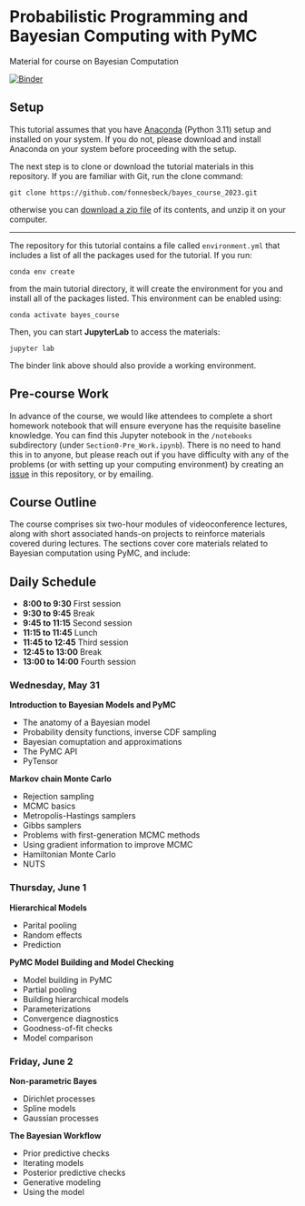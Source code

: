 # Probabilistic Programming and Bayesian Computing with PyMC

Material for course on Bayesian Computation

[![Binder](https://mybinder.org/badge_logo.svg)](https://mybinder.org/v2/gh/fonnesbeck/bayes_course_2023/main) 

## Setup

This tutorial assumes that you have [Anaconda](https://www.anaconda.com/products/individual#download-section) (Python 3.11) setup and installed on your system. If you do not, please download and install Anaconda on your system before proceeding with the setup.

The next step is to clone or download the tutorial materials in this repository. If you are familiar with Git, run the clone command:

    git clone https://github.com/fonnesbeck/bayes_course_2023.git

otherwise you can [download a zip file](https://github.com/fonnesbeck/bayes_course_2023/archive/main.zip) of its contents, and unzip it on your computer.
***
The repository for this tutorial contains a file called `environment.yml` that includes a list of all the packages used for the tutorial. If you run:

    conda env create

from the main tutorial directory, it will create the environment for you and install all of the packages listed. This environment can be enabled using:

    conda activate bayes_course

Then, you can start **JupyterLab** to access the materials:

    jupyter lab

The binder link above should also provide a working environment.

## Pre-course Work

In advance of the course, we would like attendees to complete a short homework notebook that will ensure everyone has the requisite baseline knowledge. You can find this Jupyter notebook in the `/notebooks` subdirectory (under `Section0-Pre_Work.ipynb`). There is no need to hand this in to anyone, but please reach out if you have difficulty with any of the problems (or with setting up your computing environment) by creating an [issue](https://github.com/fonnesbeck/bayes_course_2023/issues) in this repository, or by emailing.

## Course Outline

The course comprises six two-hour modules of videoconference lectures, along with short associated hands-on projects to reinforce materials covered during lectures. The sections cover core materials related to Bayesian computation using PyMC, and include:

## Daily Schedule

- **8:00 to 9:30** First session
- **9:30 to 9:45** Break
- **9:45 to 11:15** Second session
- **11:15 to 11:45** Lunch
- **11:45 to 12:45** Third session
- **12:45 to 13:00** Break
- **13:00 to 14:00** Fourth session

### Wednesday, May 31

**Introduction to Bayesian Models and PyMC** 
- The anatomy of a Bayesian model
- Probability density functions, inverse CDF sampling
- Bayesian comuptation and approximations
- The PyMC API
- PyTensor

**Markov chain Monte Carlo** 
- Rejection sampling
- MCMC basics
- Metropolis-Hastings samplers
- Gibbs samplers
- Problems with first-generation MCMC methods
- Using gradient information to improve MCMC
- Hamiltonian Monte Carlo
- NUTS
  
### Thursday, June 1

**Hierarchical Models**
- Parital pooling
- Random effects
- Prediction

**PyMC Model Building and Model Checking** 
- Model building in PyMC
- Partial pooling
- Building hierarchical models
- Parameterizations
- Convergence diagnostics
- Goodness-of-fit checks
- Model comparison

### Friday, June 2

**Non-parametric Bayes** 
- Dirichlet processes
- Spline models
- Gaussian processes

**The Bayesian Workflow** 
- Prior predictive checks
- Iterating models
- Posterior predictive checks
- Generative modeling
- Using the model
